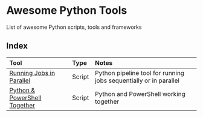 # Awesome Python Tools
List of awesome Python scripts, tools and frameworks

## Index
Tool | Type | Notes
:--------- |:------ |:-----
[Running Jobs in Parallel](https://github.com/garyzava/awesome-python-scripts/blob/main/parallelism.py) | Script | Python pipeline tool for running jobs sequentially or in parallel
[Python & PowerShell Together](https://google.com) | Script | Python and PowerShell working together

